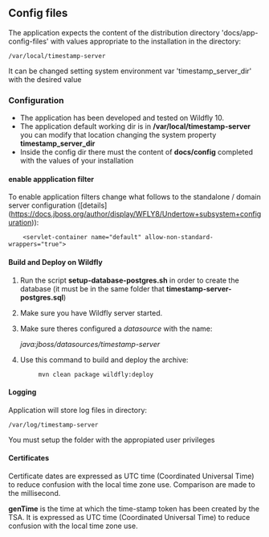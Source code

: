## Config files

The application expects the content of the distribution directory 'docs/app-config-files' with values appropriate to the 
installation in the directory:

    /var/local/timestamp-server

It can be changed setting system environment var 'timestamp_server_dir' with the desired value

### Configuration
 - The application has been developed and tested on Wildfly 10.
 - The application default working dir is in **/var/local/timestamp-server**
you can modify that location changing the system property **timestamp_server_dir**
 - Inside the config dir there must the content of **docs/config** completed with the values of your installation   

#### enable appplication filter
To enable application filters change what follows to the standalone / domain  server configuration 
([details] (https://docs.jboss.org/author/display/WFLY8/Undertow+subsystem+configuration)):
    
        <servlet-container name="default" allow-non-standard-wrappers="true">

#### Build and Deploy on Wildfly
1. Run the script **setup-database-postgres.sh** in order to create the database (it must be in the same folder that **timestamp-server-postgres.sql**)
2. Make sure you have  Wildfly server started.
3. Make sure theres configured a _datasource_ with the name:

    _java:jboss/datasources/timestamp-server_
        
4. Use this command to build and deploy the archive:

            mvn clean package wildfly:deploy
      
#### Logging
Application will store log files in directory:
    
    /var/log/timestamp-server
    
You must setup the folder with the appropiated user privileges 

#### Certificates
Certificate dates are expressed as UTC time (Coordinated Universal Time) 
to reduce confusion with the local time zone use. Comparison are made to the millisecond.

**genTime** is the time at which the time-stamp token has been created by
the TSA.  It is expressed as UTC time (Coordinated Universal Time) to
reduce confusion with the local time zone use. 